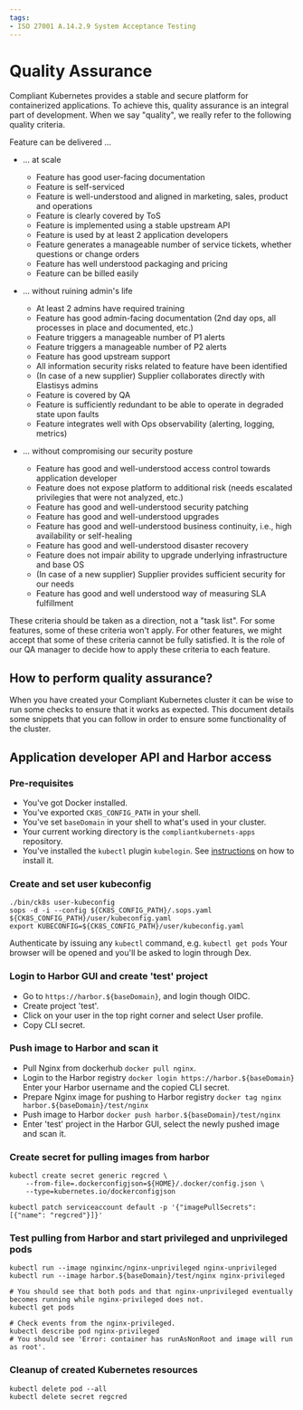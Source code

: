 ```yaml
---
tags:
- ISO 27001 A.14.2.9 System Acceptance Testing
---
```

# Quality Assurance

Compliant Kubernetes provides a stable and secure platform for containerized applications.
To achieve this, quality assurance is an integral part of development.
When we say "quality", we really refer to the following quality criteria.

Feature can be delivered ...

* ... at scale
    * Feature has good user-facing documentation
    * Feature is self-serviced
    * Feature is well-understood and aligned in marketing, sales, product and operations
    * Feature is clearly covered by ToS
    * Feature is implemented using a stable upstream API
    * Feature is used by at least 2 application developers
    * Feature generates a manageable number of service tickets, whether questions or change orders
    * Feature has well understood packaging and pricing
    * Feature can be billed easily

* ... without ruining admin's life
    * At least 2 admins have required training
    * Feature has good admin-facing documentation (2nd day ops, all processes in place and documented, etc.)
    * Feature triggers a manageable number of P1 alerts
    * Feature triggers a manageable number of P2 alerts
    * Feature has good upstream support
    * All information security risks related to feature have been identified
    * (In case of a new supplier) Supplier collaborates directly with Elastisys admins
    * Feature is covered by QA
    * Feature is sufficiently redundant to be able to operate in degraded state upon faults
    * Feature integrates well with Ops observability (alerting, logging, metrics)

* ... without compromising our security posture
    * Feature has good and well-understood access control towards application developer
    * Feature does not expose platform to additional risk (needs escalated privilegies that were not analyzed, etc.)
    * Feature has good and well-understood security patching
    * Feature has good and well-understood upgrades
    * Feature has good and well-understood business continuity, i.e., high availability or self-healing
    * Feature has good and well-understood disaster recovery
    * Feature does not impair ability to upgrade underlying infrastructure and base OS
    * (In case of a new supplier) Supplier provides sufficient security for our needs
    * Feature has good and well understood way of measuring SLA fulfillment

These criteria should be taken as a direction, not a "task list".
For some features, some of these criteria won't apply.
For other features, we might accept that some of these criteria cannot be fully satisfied.
It is the role of our QA manager to decide how to apply these criteria to each feature.

## How to perform quality assurance?

When you have created your Compliant Kubernetes cluster it can be wise to run some checks to ensure that it works as expected.
This document details some snippets that you can follow in order to ensure some functionality of the cluster.

## Application developer API and Harbor access

### Pre-requisites
- You've got Docker installed.
- You've exported `CK8S_CONFIG_PATH` in your shell.
- You've set `baseDomain` in your shell to what's used in your cluster.
- Your current working directory is the `compliantkubernets-apps` repository.
- You've installed the `kubectl` plugin `kubelogin`.
    See [instructions](https://github.com/int128/kubelogin#setup) on how to install it.

### Create and set user kubeconfig
```shellSession
./bin/ck8s user-kubeconfig
sops -d -i --config ${CK8S_CONFIG_PATH}/.sops.yaml ${CK8S_CONFIG_PATH}/user/kubeconfig.yaml
export KUBECONFIG=${CK8S_CONFIG_PATH}/user/kubeconfig.yaml
```
Authenticate by issuing any `kubectl` command, e.g. `kubectl get pods`
Your browser will be opened and you'll be asked to login through Dex.

### Login to Harbor GUI and create 'test' project
- Go to `https://harbor.${baseDomain}`, and login though OIDC.
- Create project 'test'.
- Click on your user in the top right corner and select User profile.
- Copy CLI secret.

### Push image to Harbor and scan it
- Pull Nginx from dockerhub `docker pull nginx`.
- Login to the Harbor registry `docker login https://harbor.${baseDomain}`
    Enter your Harbor username and the copied CLI secret.
- Prepare Nginx image for pushing to Harbor registry `docker tag nginx harbor.${baseDomain}/test/nginx`
- Push image to Harbor `docker push harbor.${baseDomain}/test/nginx`
- Enter 'test' project in the Harbor GUI, select the newly pushed image and scan it.

### Create secret for pulling images from harbor
```shellSession
kubectl create secret generic regcred \
    --from-file=.dockerconfigjson=${HOME}/.docker/config.json \
    --type=kubernetes.io/dockerconfigjson

kubectl patch serviceaccount default -p '{"imagePullSecrets": [{"name": "regcred"}]}'
```

### Test pulling from Harbor and start privileged and unprivileged pods
```shellSession
kubectl run --image nginxinc/nginx-unprivileged nginx-unprivileged
kubectl run --image harbor.${baseDomain}/test/nginx nginx-privileged

# You should see that both pods and that nginx-unprivileged eventually becomes running while nginx-privileged does not.
kubectl get pods

# Check events from the nginx-privileged.
kubectl describe pod nginx-privileged
# You should see 'Error: container has runAsNonRoot and image will run as root'.
```

### Cleanup of created Kubernetes resources
```shellSession
kubectl delete pod --all
kubectl delete secret regcred
```
